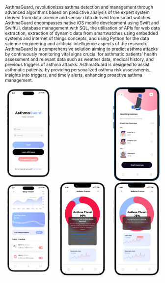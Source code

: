 AsthmaGuard, revolutionizes asthma detection and management through advanced algorithms based on predictive analysis of the expert system derived from data science and sensor data derived from smart watches.
AsthmaGuard encompasses native iOS mobile development using Swift and SwiftUI, database management with SQL, the utilisation of APIs for web data extraction, extraction of dynamic data from smartwatches using embedded systems and internet of things concepts, and using Python for the data science engineering and artificial intelligence aspects of the research.
AsthmaGuard is a comprehensive solution aiming to predict asthma attacks by continuously monitoring vital signs crucial for asthmatic patients' health assessment and relevant data such as weather data, medical history, and previous triggers of asthma attacks. 
AsthmaGuard is designed to assist asthmatic patients, by providing personalized asthma risk assessments, insights into triggers, and timely alerts, enhancing proactive asthma management. 

<div style="display: flex; justify-content: space-between;">
    <div style="flex-basis: 30%;">
        <img src="pictures/Login.png" alt="Login Screenshot" width="100%">
    </div>
    <div style="flex-basis: 30%;">
        <img src="pictures/breath.png" alt="Breathe Screenshot" width="100%">
    </div>
</div>

<div style="display: flex; justify-content: space-between;">
    <div style="flex-basis: 30%;">
        <img src="pictures/Sleep.png" alt="Sleep Screenshot" width="100%">
    </div>
    <div style="flex-basis: 30%;">
        <img src="pictures/AsthmaThreat1.png" alt="Asthma Screenshot" width="100%">
    </div>
    <div style="flex-basis: 30%;">
        <img src="pictures/AsthmaThreat2.png" alt="Asthma Screenshot" width="100%">
    </div>
</div>
